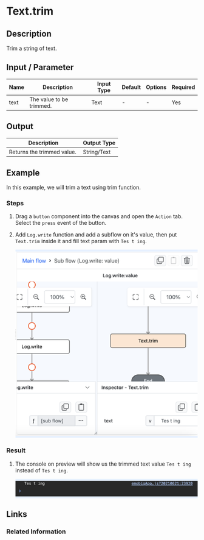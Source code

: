 # Text.trim

## Description

Trim a string of text. 

## Input / Parameter

| Name | Description | Input Type | Default | Options | Required |
| ------ | ------ | ------ | ------ | ------ | ------ |
| text | The value to be trimmed. | Text | - | - | Yes |

## Output

| Description | Output Type |
| ------ | ------ |
| Returns the trimmed value.  | String/Text |

## Example

In this example, we will trim a text using trim function.

### Steps

1. Drag a `button` component into the canvas and open the `Action` tab. Select the `press` event of the button.
2. Add `Log.write` function and add a subflow on it's value, then put `Text.trim` inside it and fill text param with ` Tes t ing `.

    <div style="display:flex; align-items:center; justify-content:center; background-color: #E7F1FF;">
        <img src="./trim-step-1.png"
        style="width: 100%; padding: 5px;"/>
    </div>

### Result

1. The console on preview will show us the trimmed text value `Tes t ing` instead of ` Tes t ing `.

    <div style="display:flex; align-items:center; justify-content:center; background-color: #E7F1FF;">
        <img src="./trim-result-1.png"
        style="width: 100%; padding: 5px;"/>
    </div>

## Links

### Related Information